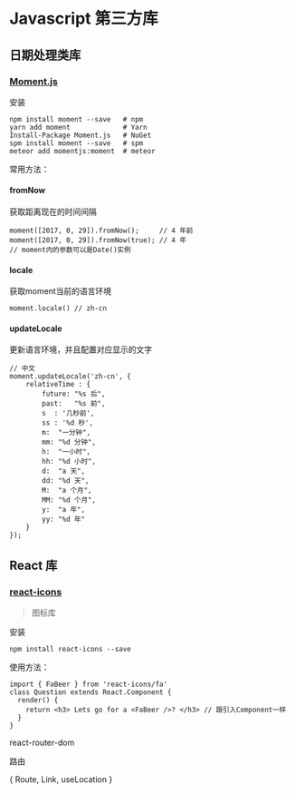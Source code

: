 # Javascript 第三方库

## 日期处理类库

### [Moment.js](http://momentjs.cn/)

安装

```
npm install moment --save   # npm
yarn add moment             # Yarn
Install-Package Moment.js   # NuGet
spm install moment --save   # spm
meteor add momentjs:moment  # meteor
```

常用方法：

#### fromNow

获取距离现在的时间间隔

```
moment([2017, 0, 29]).fromNow();     // 4 年前
moment([2017, 0, 29]).fromNow(true); // 4 年
// moment内的参数可以是Date()实例
```

#### locale

获取moment当前的语言环境

```
moment.locale()	// zh-cn
```

#### updateLocale

更新语言环境，并且配置对应显示的文字

```
// 中文
moment.updateLocale('zh-cn', {
    relativeTime : {
        future: "%s 后",
        past:   "%s 前",
        s  : '几秒前',
        ss : '%d 秒',
        m:  "一分钟",
        mm: "%d 分钟",
        h:  "一小时",
        hh: "%d 小时",
        d:  "a 天",
        dd: "%d 天",
        M:  "a 个月",
        MM: "%d 个月",
        y:  "a 年",
        yy: "%d 年"
    }
});
```



## React 库

### [react-icons](https://react-icons.github.io/react-icons)

> 图标库

安装

```
npm install react-icons --save
```

使用方法：

```react
import { FaBeer } from 'react-icons/fa'
class Question extends React.Component {
  render() {
    return <h3> Lets go for a <FaBeer />? </h3>	// 跟引入Component一样
  }
}
```



react-router-dom

路由

{ Route, Link, useLocation }